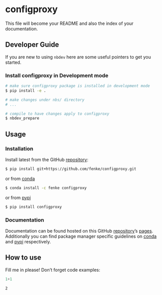 # configproxy


<!-- WARNING: THIS FILE WAS AUTOGENERATED! DO NOT EDIT! -->

This file will become your README and also the index of your
documentation.

## Developer Guide

If you are new to using `nbdev` here are some useful pointers to get you
started.

### Install configproxy in Development mode

``` sh
# make sure configproxy package is installed in development mode
$ pip install -e .

# make changes under nbs/ directory
# ...

# compile to have changes apply to configproxy
$ nbdev_prepare
```

## Usage

### Installation

Install latest from the GitHub
[repository](https://github.com/fenke/configproxy):

``` sh
$ pip install git+https://github.com/fenke/configproxy.git
```

or from [conda](https://anaconda.org/fenke/configproxy)

``` sh
$ conda install -c fenke configproxy
```

or from [pypi](https://pypi.org/project/configproxy/)

``` sh
$ pip install configproxy
```

### Documentation

Documentation can be found hosted on this GitHub
[repository](https://github.com/fenke/configproxy)’s
[pages](https://fenke.github.io/configproxy/). Additionally you can find
package manager specific guidelines on
[conda](https://anaconda.org/fenke/configproxy) and
[pypi](https://pypi.org/project/configproxy/) respectively.

## How to use

Fill me in please! Don’t forget code examples:

``` python
1+1
```

    2
